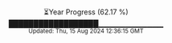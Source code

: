 <p align="center">
⏳Year Progress (62.17 %) <br>
██████████████████▁▁▁▁▁▁▁▁▁▁▁▁ <br>
<sub>Updated: Thu, 15 Aug 2024 12:36:15 GMT</sub>
</p>

